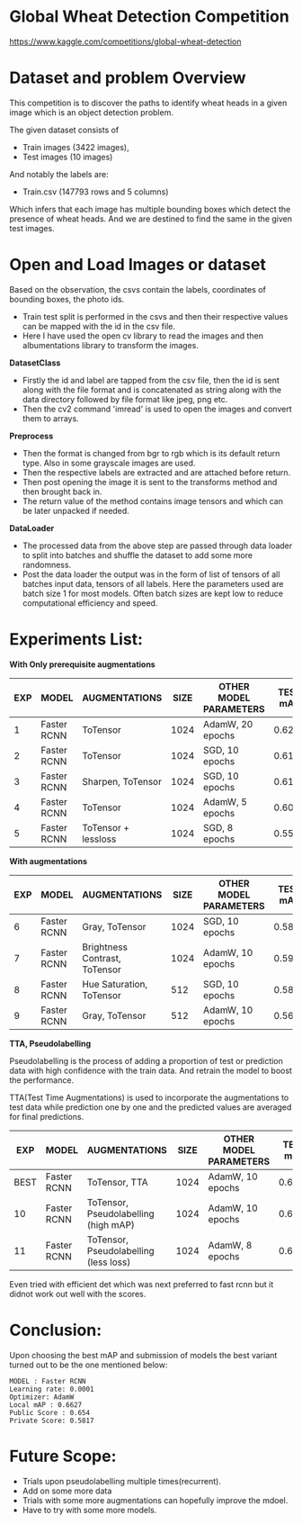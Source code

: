 # Global Wheat Detection Competition
https://www.kaggle.com/competitions/global-wheat-detection

# Dataset and problem Overview

This competition is to discover the paths to identify wheat heads in a given image which is an object detection problem. 

The given dataset consists of 

- Train images (3422 images),
- Test images (10 images)

And notably the labels are:

- Train.csv (147793 rows and 5 columns)

Which infers that each image has multiple bounding boxes which detect the presence of wheat heads. And we are destined to find the same in the given test images. 

# Open and Load Images or dataset

Based on the observation, the csvs contain the labels, coordinates of bounding boxes, the photo ids. 
- Train test split is performed in the csvs and then their respective values can be mapped with the id in the csv file.
- Here I have used the open cv library to read the images and then albumentations library to transform the images.

**DatasetClass**
- Firstly the id and label are tapped from the csv file, then the id is sent along with the file format and is concatenated as string along with the data directory followed by file format like jpeg, png etc. 
- Then the cv2 command 'imread' is used to open the images and convert them to arrays. 

**Preprocess**
- Then the format is changed from bgr to rgb which is its default return type. Also in some grayscale images are used. 
- Then the respective labels are extracted and are attached before return.
- Then post opening the image it is sent to the transforms method and then brought back in. 
- The return value of the method contains image tensors and which can be later unpacked if needed.

**DataLoader**
- The processed data from the above step are passed through data loader to split into batches and shuffle the dataset to add some more randomness.
- Post the data loader the output was in the form of list of tensors of all batches input data, tensors of all labels.
Here the parameters used are batch size 1 for most models. Often batch sizes are kept low to reduce computational efficiency and speed.


# Experiments List:

**With Only prerequisite augmentations**

| EXP | MODEL | AUGMENTATIONS | SIZE | OTHER MODEL PARAMETERS | TEST mAP | PRIVATE | PUBLIC |
| -------- | ------- | ------- | ---- | ------- | ------- | ------- | ------- |
| 1 | Faster RCNN | ToTensor | 1024 | AdamW, 20 epochs | 0.6258 | 0.5492 | 0.6108 |
| 2 | Faster RCNN | ToTensor | 1024 | SGD, 10 epochs | 0.6164 | 0.5489 | 0.6107 |
| 3 | Faster RCNN | Sharpen, ToTensor | 1024 | SGD, 10 epochs | 0.6108 | 0.5456 | 0.6018 |
| 4 | Faster RCNN | ToTensor | 1024 | AdamW, 5 epochs | 0.6034 | 0.5267 | 0.6334 |
| 5 | Faster RCNN | ToTensor + lessloss | 1024 | SGD, 8 epochs | 0.5549 | 0.4954 | 0.6145 |

**With augmentations**

| EXP | MODEL | AUGMENTATIONS | SIZE | OTHER MODEL PARAMETERS | TEST mAP | PRIVATE | PUBLIC |
| -------- | ------- | ------- | ---- | ------- | ------- | ------- | ------- |
| 6 | Faster RCNN | Gray, ToTensor | 1024 | SGD, 10 epochs | 0.5884 | 0.5283 | 0.6157 |
| 7 | Faster RCNN | Brightness Contrast, ToTensor | 1024 | AdamW, 10 epochs | 0.5995 | 0.5267 | 0.6334 |
| 8 | Faster RCNN | Hue Saturation, ToTensor | 512 | SGD, 10 epochs | 0.5835 | 0.5236 | 0.6025 |
| 9 | Faster RCNN | Gray, ToTensor | 512 | AdamW, 10 epochs | 0.5661 | 0.5179 | 0.6305 |

**TTA, Pseudolabelling**

Pseudolabelling is the process of adding a proportion of test or prediction data with high confidence with the train data. And retrain the model to boost the performance. 

TTA(Test Time Augmentations) is used to incorporate the augmentations to test data while prediction one by one and the predicted values are averaged for final predictions.

| EXP | MODEL | AUGMENTATIONS | SIZE | OTHER MODEL PARAMETERS | TEST mAP | PRIVATE | PUBLIC |
| -------- | ------- | ------- | ---- | ------- | ------- | ------- | ------- |
| BEST | Faster RCNN | ToTensor, TTA | 1024 | AdamW, 10 epochs | 0.6405 | 0.5817 | 0.654 |
| 10 | Faster RCNN | ToTensor, Pseudolabelling (high mAP)| 1024 | AdamW, 10 epochs | 0.6949 | 0.4991 | 0.5756 |
| 11 | Faster RCNN | ToTensor, Pseudolabelling (less loss)| 1024 | AdamW, 8 epochs | 0.6949 | 0.4943 | 0.5533 |

Even tried with efficient det which was next preferred to fast rcnn but it didnot work out well with the scores.

# Conclusion:

Upon choosing the best mAP and submission of models the best variant turned out to be the one mentioned below:

    MODEL : Faster RCNN
    Learning rate: 0.0001
    Optimizer: AdamW
    Local mAP : 0.6627
    Public Score : 0.654
    Private Score: 0.5817

# Future Scope:

- Trials upon pseudolabelling multiple times(recurrent).
- Add on some more data
- Trials with some more augmentations can hopefully improve the mdoel.
- Have to try with some more models.
